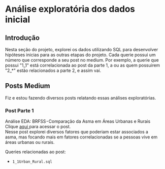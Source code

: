 # Análise exploratória dos dados inicial

## Introdução

Nesta seção do projeto, explorei os dados utilizando SQL para desenvolver hipóteses inicias para as outras etapas do projeto. Cada querie possui um número que corresponde a seu post no medium.
Por exemplo, a querie que possui "1_1" está correlacionada ao post da parte 1, a ou as quem possuirem "2_*" estão relacionados a parte 2, e assim vai.

## Posts Medium

Fiz e estou fazendo diversos posts relatando essas análises exploratórias.

### Post Parte 1

Análise EDA: BRFSS - Comparação da Asma em Áreas Urbanas e Rurais <br>
Clique <a href = "https://medium.com/@phbonamin/otimizando-a-estrutura-de-tabelas-para-an%C3%A1lise-de-dados-em-sql-35def4933184" > aqui </a>para acessar o post.<br>
Nesse post explorei diversos fatores que poderiam estar associados a asma, mas focando mais  em fatores correlacionadas se a pessoas vive em  áreas urbanas ou rurais.

Queries relacionadas ao post:
- ```1_1Urban_Rural.sql```



